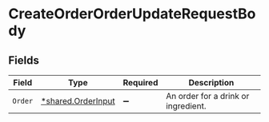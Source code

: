 # CreateOrderOrderUpdateRequestBody


## Fields

| Field                                                   | Type                                                    | Required                                                | Description                                             |
| ------------------------------------------------------- | ------------------------------------------------------- | ------------------------------------------------------- | ------------------------------------------------------- |
| `Order`                                                 | [*shared.OrderInput](../../models/shared/orderinput.md) | :heavy_minus_sign:                                      | An order for a drink or ingredient.                     |